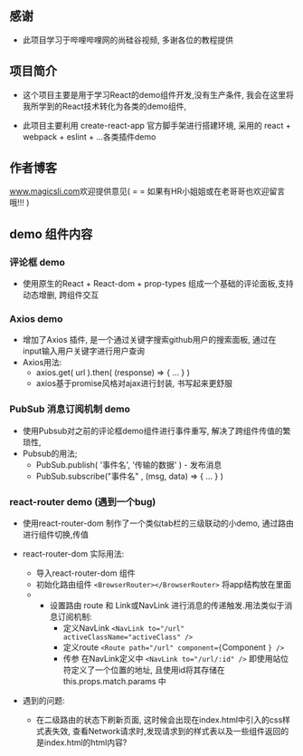 ##  感谢
  + 此项目学习于哔哩哔哩网的尚硅谷视频, 多谢各位的教程提供
## 项目简介
  + 这个项目主要是用于学习React的demo组件开发,没有生产条件, 我会在这里将我所学到的React技术转化为各类的demo组件,

  + 此项目主要利用 create-react-app 官方脚手架进行搭建环境, 采用的 react + webpack + eslint + ...各类插件demo
    
## 作者博客 
   <a href="www.magicsli.com">www.magicsli.com</a>欢迎提供意见( = =  如果有HR小姐姐或在老哥哥也欢迎留言哦!!! )

## demo 组件内容

###  评论框 demo   
  + 使用原生的React + React-dom + prop-types 组成一个基础的评论面板,支持动态增删, 跨组件交互

###  Axios demo
  + 增加了Axios 插件, 是一个通过关键字搜索github用户的搜索面板, 通过在input输入用户关键字进行用户查询
  + Axios用法:
      - axios.get( url ).then( (response) => { ... } )
      - axios基于promise风格对ajax进行封装, 书写起来更舒服

### PubSub 消息订阅机制 demo
  + 使用Pubsub对之前的评论框demo组件进行事件重写, 解决了跨组件传值的繁琐性, 
  + Pubsub的用法;
    - PubSub.publish( '事件名', '传输的数据'  )    -  发布消息
    - PubSub.subscribe("事件名" , (msg, data) => {
      ...
    }  )

### react-router demo (遇到一个bug)
  + 使用react-router-dom 制作了一个类似tab栏的三级联动的小demo, 通过路由进行组件切换,传值
  + react-router-dom 实际用法:
      - 导入react-router-dom 组件
      - 初始化路由组件 `<BrowserRouter></BrowserRouter>` 将app结构放在里面
      - + 设置路由 route 和 Link或NavLink 进行消息的传递触发.用法类似于消息订阅机制:
          - 定义NavLink `<NavLink to="/url" activeClassName="activeClass" />`
          - 定义route   `<Route path="/url" component={`Component `} />`
          - 传参 在NavLink定义中 `<NavLink to="/url/:id" />` 即使用站位符定义了一个位置的地址, 且使用id将其存储在 this.props.match.params 中

  + 遇到的问题:
    - 在二级路由的状态下刷新页面, 这时候会出现在index.html中引入的css样式表失效, 查看Network请求时,发现请求到的样式表以及一些组件返回的是index.html的html内容?